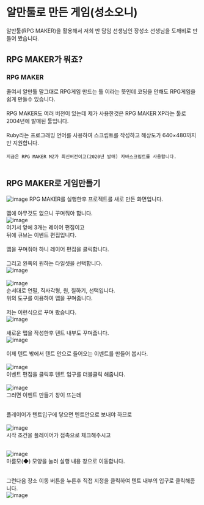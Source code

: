 # 알만툴로 만든 게임(성소오니)
알만툴(RPG MAKER)을 활용해서 저희 반 담임 선생님인 장성소 선생님을 도깨비로 만들어 봤습니다.

## RPG MAKER가 뭐죠?
### RPG MAKER
줄여서 알만툴 말그대로 RPG게임 만드는 툴 이라는 뜻인데 코딩을 안해도 RPG게임을 쉽게 만들수 있습니다.<br><br>
RPG MAKER도 여러 버전이 있는데 제가 사용한것은 RPG MAKER XP라는 툴로 2004년에 발매된 툴입니다.<br><br>
Ruby라는 프로그래밍 언어를 사용하여 스크립트를 작성하고 해상도가 640×480까지만 지원합니다.<br><br>
`지금은 RPG MAKER MZ가 최신버전이고(2020년 발매) 자바스크립트를 사용합니다.`<br><br>
## RPG MAKER로 게임만들기
![image](https://user-images.githubusercontent.com/88234731/185748051-e5df4ca7-2464-4689-83db-e9fc2aea92e2.png)
RPG MAKER를 실행한후 프로젝트를 새로 만든 화면입니다.<br><br>
맵에 아무것도 없으니 꾸며줘야 합니다.<br>
![image](https://user-images.githubusercontent.com/88234731/185748256-4e5d1bcd-7fae-4438-9a0b-262ae00b49c2.png)<br>
여기서 앞에 3개는 레이어 편집이고<br>
뒤에 큐브는 이벤트 편집입니다.<br><br>
맵을 꾸며줘야 하니 레이어 편집을 클릭합니다.<br><br>
그리고 왼쪽의 원하는 타일셋을 선택합니다.<br>
![image](https://user-images.githubusercontent.com/88234731/185748780-d489a32a-625b-4974-ae0b-9f60a6f9f33f.png)<br><br>
![image](https://user-images.githubusercontent.com/88234731/185748831-869bd7f0-e8fb-4014-96d8-1a2d004a1a59.png)<br>
순서대로 연필, 직사각형, 원, 칠하기, 선택입니다.<br>
위의 도구를 이용하여 맵을 꾸며줍니다.<br><br>
저는 이런식으로 꾸며 봤습니다.<br>
![image](https://user-images.githubusercontent.com/88234731/185749376-39e4370d-056d-4a64-ac30-d765d526d6d9.png)<br><br>
새로운 맵을 작성한후 텐트 내부도 꾸며줍니다.<br>
![image](https://user-images.githubusercontent.com/88234731/185751104-589f1cc8-778f-44e9-acb8-0144621c5e7d.png)<br><br>
이제 텐트 밖에서 텐트 안으로 들어오는 이벤트를 만들어 봅시다.<br><br>
![image](https://user-images.githubusercontent.com/88234731/185751257-abe01cf8-cf1f-416d-9702-07339bb7db65.png)<br>
이벤트 편집을 클릭후 텐트 입구를 더블클릭 해줍니다.<br><br>
![image](https://user-images.githubusercontent.com/88234731/185751472-91120379-f24c-4fee-9049-c93e4dbb2cfe.png)<br>
그러면 이벤트 만들기 창이 뜨는데<br><br>

플레이어가 텐트입구에 닿으면 텐트안으로 보내야 하므로<br><br>
![image](https://user-images.githubusercontent.com/88234731/185751677-be5fd7b8-c2b9-47b2-b651-aff117fe05d6.png)<br>
시작 조건을 플레이어가 접촉으로 체크해주시고<br><br>

![image](https://user-images.githubusercontent.com/88234731/185751764-38f20b44-63b3-4d85-90f3-7d30a18a6d1c.png)<br>
마름모(◆) 모양을 눌러 실행 내용 창으로 이동합니다.<br><br>

그런다음 장소 이동 버튼을 누른후 직접 지정을 클릭하여 텐트 내부의 입구로 클릭해줍니다.<br>
![image](https://user-images.githubusercontent.com/88234731/185752027-692d7658-97fe-45c8-a594-4f40903d8245.png)






